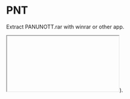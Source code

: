 # PNT

Extract PANUNOTT.rar with winrar or other app.


<iframe
  
 width="560" height="315" src="Preview.mp4" frameborder="0" allowfullscreen>

  
</iframe>).
